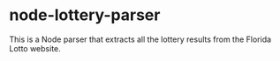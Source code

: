 # node-lottery-parser

This is a Node parser that extracts all the lottery results from the Florida Lotto website.
